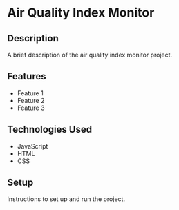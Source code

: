 # Air Quality Index Monitor

## Description

A brief description of the air quality index monitor project.

## Features

- Feature 1
- Feature 2
- Feature 3

## Technologies Used

- JavaScript
- HTML
- CSS

## Setup

Instructions to set up and run the project.
